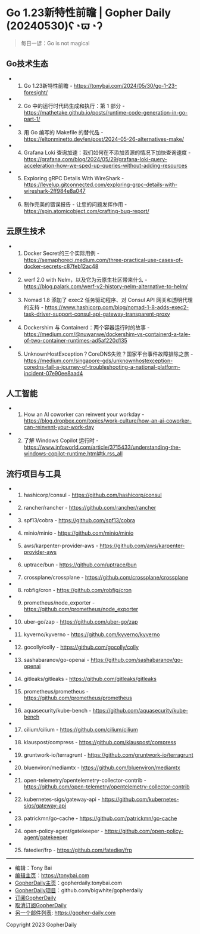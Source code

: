 # Go 1.23新特性前瞻 | Gopher Daily (20240530)ʕ◔ϖ◔ʔ

>每日一谚：Go is not magical

## Go技术生态


- 1. Go 1.23新特性前瞻 - https://tonybai.com/2024/05/30/go-1-23-foresight/

- 2. Go 中的运行时代码生成和执行：第 1 部分 - https://mathetake.github.io/posts/runtime-code-generation-in-go-part-1/

- 3. 用 Go 编写的 Makefile 的替代品 - https://eltonminetto.dev/en/post/2024-05-26-alternatives-make/

- 4. Grafana Loki 查询加速：我们如何在不添加资源的情况下加快查询速度 - https://grafana.com/blog/2024/05/29/grafana-loki-query-acceleration-how-we-sped-up-queries-without-adding-resources

- 5. Exploring gRPC Details With WireShark - https://levelup.gitconnected.com/exploring-grpc-details-with-wireshark-2ff984e8a047

- 6. 制作完美的错误报告 - 让您的问题发挥作用 - https://spin.atomicobject.com/crafting-bug-report/


## 云原生技术


- 1. Docker Secret的三个实际用例 - https://semaphoreci.medium.com/three-practical-use-cases-of-docker-secrets-c87feb12ac48

- 2. werf 2.0 with Nelm，以及它为云原生社区带来什么 - https://blog.palark.com/werf-v2-history-nelm-alternative-to-helm/

- 3. Nomad 1.8 添加了 exec2 任务驱动程序、对 Consul API 网关和透明代理的支持 - https://www.hashicorp.com/blog/nomad-1-8-adds-exec2-task-driver-support-consul-api-gateway-transparent-proxy

- 4. Dockershim 与 Containerd：两个容器运行时的故事 - https://medium.com/@nuwanwe/dockershim-vs-containerd-a-tale-of-two-container-runtimes-ad5af220d135

- 5. UnknownHostException？CoreDNS失败？国家平台事件故障排除之旅 - https://medium.com/singapore-gds/unknownhostexception-coredns-fail-a-journey-of-troubleshooting-a-national-platform-incident-07e90ee8aad4


## 人工智能


- 1. How an AI coworker can reinvent your workday - https://blog.dropbox.com/topics/work-culture/how-an-ai-coworker-can-reinvent-your-work-day

- 2. 了解 Windows Copilot 运行时 - https://www.infoworld.com/article/3715433/understanding-the-windows-copilot-runtime.html#tk.rss_all


## 流行项目与工具


- 1. hashicorp/consul - https://github.com/hashicorp/consul

- 2. rancher/rancher - https://github.com/rancher/rancher

- 3. spf13/cobra - https://github.com/spf13/cobra

- 4. minio/minio - https://github.com/minio/minio

- 5. aws/karpenter-provider-aws - https://github.com/aws/karpenter-provider-aws

- 6. uptrace/bun - https://github.com/uptrace/bun

- 7. crossplane/crossplane - https://github.com/crossplane/crossplane

- 8. robfig/cron - https://github.com/robfig/cron

- 9. prometheus/node_exporter - https://github.com/prometheus/node_exporter

- 10. uber-go/zap - https://github.com/uber-go/zap

- 11. kyverno/kyverno - https://github.com/kyverno/kyverno

- 12. gocolly/colly - https://github.com/gocolly/colly

- 13. sashabaranov/go-openai - https://github.com/sashabaranov/go-openai

- 14. gitleaks/gitleaks - https://github.com/gitleaks/gitleaks

- 15. prometheus/prometheus - https://github.com/prometheus/prometheus

- 16. aquasecurity/kube-bench - https://github.com/aquasecurity/kube-bench

- 17. cilium/cilium - https://github.com/cilium/cilium

- 18. klauspost/compress - https://github.com/klauspost/compress

- 19. gruntwork-io/terragrunt - https://github.com/gruntwork-io/terragrunt

- 20. bluenviron/mediamtx - https://github.com/bluenviron/mediamtx

- 21. open-telemetry/opentelemetry-collector-contrib - https://github.com/open-telemetry/opentelemetry-collector-contrib

- 22. kubernetes-sigs/gateway-api - https://github.com/kubernetes-sigs/gateway-api

- 23. patrickmn/go-cache - https://github.com/patrickmn/go-cache

- 24. open-policy-agent/gatekeeper - https://github.com/open-policy-agent/gatekeeper

- 25. fatedier/frp - https://github.com/fatedier/frp


----

- 编辑：Tony Bai
- [编辑主页](https://tonybai.com)：https://tonybai.com
- [GopherDaily主页](https://gopherdaily.tonybai.com)：gopherdaily.tonybai.com
- [GopherDaily项目](https://github.com/bigwhite/gopherdaily)：github.com/bigwhite/gopherdaily
- [订阅GopherDaily](https://gopherdaily.tonybai.com/subscribe)
- [取消订阅GopherDaily](https://gopherdaily.tonybai.com/unsubscribe)
- [另一个邮件列表](https://gopher-daily.com): https://gopher-daily.com

Copyright 2023 GopherDaily
